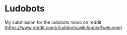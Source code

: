 # Ludobots
My submission for the ludobots mooc on reddit (https://www.reddit.com/r/ludobots/wiki/index#welcome)

